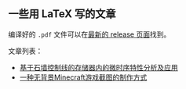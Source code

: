 ## 一些用 LaTeX 写的文章

编译好的 `.pdf` 文件可以在[最新的 release 页面](https://github.com/NKID00/articles/releases/latest)找到。

文章列表：
- [基于石墙控制线的存储器内的微时序特性分析及应用](./基于石墙控制线的存储器内的微时序特性分析及应用/基于石墙控制线的存储器内的微时序特性分析及应用.tex)
- [一种无背景Minecraft游戏截图的制作方式](一种无背景Minecraft游戏截图的制作方式/一种无背景Minecraft游戏截图的制作方式.tex)
